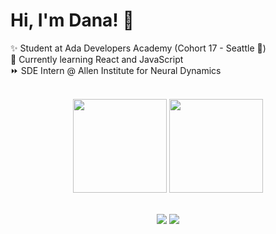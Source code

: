 # Hi, I'm Dana! 👋  

✨ Student at Ada Developers Academy (Cohort 17 - Seattle 🐳)  <br/>
🌱 Currently learning React and JavaScript <br/>
⏩ SDE Intern @ Allen Institute for Neural Dynamics 

<br/>

<div align="center">
  <img height="150em" src="https://github-readme-stats-eight-theta.vercel.app/api?username=dana-rocha&show_icons=true&theme=cobalt&include_all_commits=true&count_private=true"/>
  <img height="150em" src="https://github-readme-stats-eight-theta.vercel.app/api/top-langs/?username=dana-rocha&layout=compact&langs_count=8&hide=jupyter%20notebook&theme=cobalt"/>
</div>	


<br/>
 <p align="center">
   <img src="https://custom-icon-badges.demolab.com/badge/-dbridgette.rocha@gmail.com-376f6c?style=for-the-badge&logo=mention&logoColor=white"/>
<a href="https://www.linkedin.com/in/rochadana/" target="blank">
    <img src="https://custom-icon-badges.demolab.com/badge/-LinkedIn-376f6c?style=for-the-badge&logo=linkedin&logoColor=white" />
</a>

